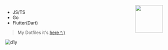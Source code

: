 <img src="https://user-images.githubusercontent.com/45585937/183707517-668e3c50-0644-4e40-8883-90b2af92330f.png" width="88" align="right" />

- JS/TS
- Go
- Flutter(Dart)

> My Dotfiles it's [here ^:)](./dotfiles.md)

![d1y](https://komarev.com/ghpvc/?username=d1y&label=Preview&color=ff69b4&style=flat&abbreviated=true)
